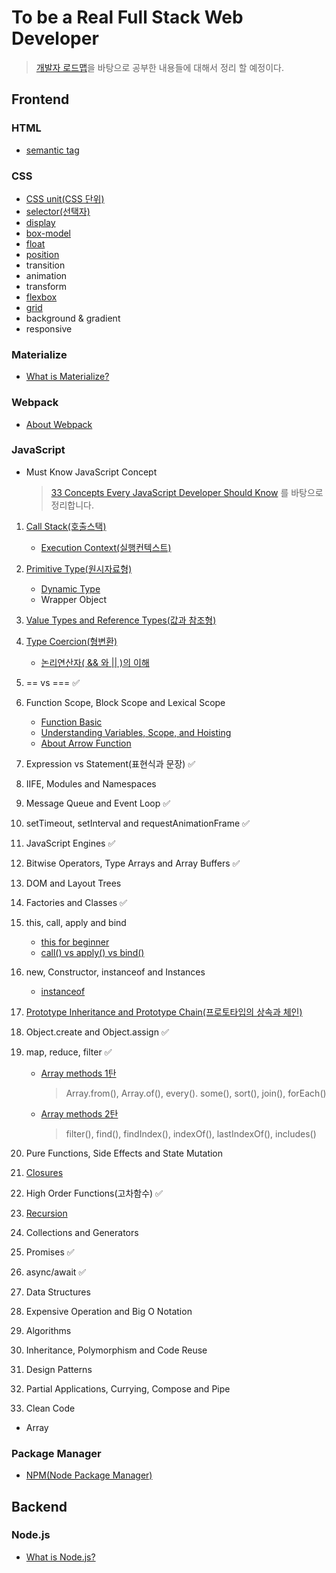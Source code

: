 # To be a Real Full Stack Web Developer

> [개발자 로드맵](https://github.com/kamranahmedse/developer-roadmap)을 바탕으로 공부한 내용들에 대해서 정리 할 예정이다.

## Frontend

### HTML

-   [semantic tag](html/semantic.md)

### CSS

-   [CSS unit(CSS 단위)](CSS/css-unit.md)
-   [selector(선택자)](CSS/selector.md)
-   [display](CSS/display.md)
-   [box-model](CSS/boxmodel.md)
-   [float](CSS/float.md)
-   [position](CSS/position.md)
-   transition
-   animation
-   transform
-   [flexbox](CSS/flexbox.md)
-   [grid](CSS/grid.md)
-   background & gradient
-   responsive

### Materialize

-   [What is Materialize?](Materialize/what-is-materialize.md)

### Webpack

-   [About Webpack](Webpack/webpack.md)

### JavaScript

-   Must Know JavaScript Concept
    > [33 Concepts Every JavaScript Developer Should Know](https://github.com/jjanmo/33-js-concepts) 를 바탕으로 정리합니다.

1.  [Call Stack(호출스택)](JavaScript/33Concepts/callstack.md)

    -   [Execution Context(실행컨텍스트)](JavaScript/33Concepts/execution-context.md)

2.  [Primitive Type(원시자료형)](JavaScript/33Concepts/primitivetype.md)

    -   [Dynamic Type](JavaScript/33Concepts/dynamicType.md)
    -   Wrapper Object

3.  [Value Types and Reference Types(값과 참조형)](JavaScript/33Concepts/valueType-vs-referenceType.md)
4.  [Type Coercion(형변환)](JavaScript/33Concepts/coercion.md)

    -   [논리연산자( && 와 || )의 이해](JavaScript/33Concepts/logical_operator.md)

5.  == vs === ✅
6.  Function Scope, Block Scope and Lexical Scope

    -   [Function Basic](JavaScript/33Concepts/function_basic.md)
    -   [Understanding Variables, Scope, and Hoisting](JavaScript/33Concepts/variables_scope_hoisting.md)
    -   [About Arrow Function](JavaScript/33Concepts/arrowfunction.md)

7.  Expression vs Statement(표현식과 문장) ✅
8.  IIFE, Modules and Namespaces
9.  Message Queue and Event Loop ✅
10. setTimeout, setInterval and requestAnimationFrame ✅
11. JavaScript Engines ✅
12. Bitwise Operators, Type Arrays and Array Buffers ✅
13. DOM and Layout Trees
14. Factories and Classes ✅
15. this, call, apply and bind
    - [this for beginner](JavaScript/33Concepts/this.md)
    - [call() vs apply() vs bind()](JavaScript/33Concepts/call_apply_bind.md)
16. new, Constructor, instanceof and Instances
    - [instanceof](JavaScript/33Concepts/instanceof.md)

17. [Prototype Inheritance and Prototype Chain(프로토타입의 상속과 체인)](JavaScript/33Concepts/prototype.md)
18. Object.create and Object.assign ✅
19. map, reduce, filter ✅

    -   [Array methods 1탄](JavaScript/array/arrayMethod1.md)

        > Array.from(), Array.of(), every(). some(), sort(), join(), forEach()

    -   [Array methods 2탄](JavaScript/array/arrayMethod2.md)
        > filter(), find(), findIndex(), indexOf(), lastIndexOf(), includes()

20. Pure Functions, Side Effects and State Mutation
21. [Closures](JavaScript/33Concepts/closure.md)
22. High Order Functions(고차함수) ✅
23. [Recursion](JavaScript/33Concepts/recursion.md)
24. Collections and Generators
25. Promises ✅
26. async/await ✅
27. Data Structures
28. Expensive Operation and Big O Notation
29. Algorithms
30. Inheritance, Polymorphism and Code Reuse
31. Design Patterns
32. Partial Applications, Currying, Compose and Pipe
33. Clean Code

-   Array

### Package Manager

-   [NPM(Node Package Manager)](PackageManager/NPM.md)

## Backend

### Node.js

-   [What is Node.js?](Node/what-is-node.md)
